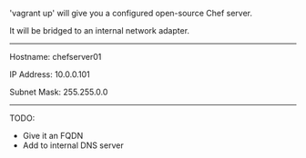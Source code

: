 'vagrant up' will give you a configured open-source Chef server.

It will be bridged to an internal network adapter.

---

Hostname: chefserver01

IP Address: 10.0.0.101

Subnet Mask: 255.255.0.0

---

TODO:
- Give it an FQDN
- Add to internal DNS server
